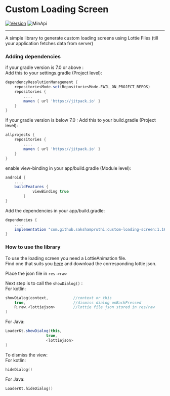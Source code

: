 # Custom Loading Screen

[![Version](https://jitpack.io/v/sakshampruthi/custom-loading-screen.svg)](https://jitpack.io/#sakshampruthi/custom-loading-screen)
![MinApi](https://img.shields.io/badge/Min%20Api-16-important)

----------------------------------------------------------

A simple library to generate custom loading screens using Lottie Files (till your application fetches data from server)

### Adding dependencies  
if your gradle version is 7.0 or above :  
Add this to your settings.gradle (Project level):
```groovy
dependencyResolutionManagement {
	repositoriesMode.set(RepositoriesMode.FAIL_ON_PROJECT_REPOS)
	repositories {
		....
		maven { url 'https://jitpack.io' }
	}
}
```

If your gradle version is below 7.0 : 
Add this to your build.gradle (Project level):
```groovy
allprojects {
	repositories {
		....
		maven { url 'https://jitpack.io' }
	}
}
```
enable view-binding in your app/build.gradle (Module level):
```groovy
android {
    ....
    buildFeatures {
            viewBinding true
        }
}
```

Add the dependencies in your app/build.gradle:
```groovy
dependencies {
    ....
    implementation "com.github.sakshampruthi:custom-loading-screen:1.16"
}
```

### How to use the library

To use the loading screen you need a LottieAnimation file.  
Find one that suits you [here](https://lottiefiles.com/) and download the corresponding lottie json.

Place the json file in ```res->raw```

Next step is to call the ```showDialog()``` :  
For kotlin: 

```kotlin
showDialog(context,           //context or this
    true,                     //dismiss dialog onBackPressed
    R.raw.<lottiejson>        //lottie file json stored in res/raw
)
```

For Java: 
```java
LoaderKt.showDialog(this,
                  true,
                  <lottiejson>
)	
```
To dismiss the view:  
For kotlin:
```kotlin
hideDialog()
```
For Java:
```kotlin
LoaderKt.hideDialog()
```
